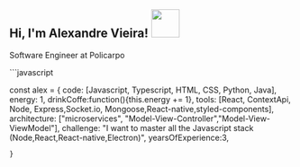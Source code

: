 <h2> Hi, I'm Alexandre Vieira! <img src="https://media.giphy.com/media/14u2xf1flRHgacyWu6/giphy.gif" width="50"></h2>

<p>Software Engineer at <a>Policarpo</a></p>
</em></p>
```javascript

   const alex = {
      code: [Javascript, Typescript, HTML, CSS, Python, Java],
      energy: 1,
      drinkCoffe:function(){this.energy += 1},
      tools: [React, ContextApi, Node, Express,Socket.io, Mongoose,React-native,styled-components],
      architecture: ["microservices", "Model-View-Controller","Model-View-ViewModel"],
      challenge: "I want to master all the Javascript stack (Node,React,React-native,Electron)",
      yearsOfExperience:3,

    }
```
